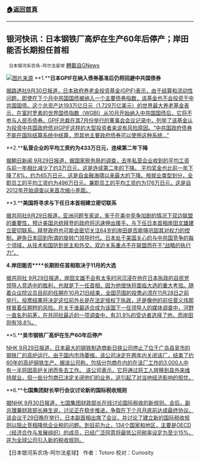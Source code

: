 ###  [:house:返回首頁](https://github.com/ourhimalayas/txt)
---


## 银河快讯：日本钢铁厂高炉在生产60年后停产；岸田能否长期担任首相
` 日本银河系农场-阿尔法星球` [轉載自GNews](https://gnews.org/zh-hans/1564208/)

![](https://assets.gnews.org/wp-content/uploads/2021/09/图片1-99.png)[图片来源](http://www.lpls.net/)
**1.****日本GPIF在纳入债券基准后仍将回避中共国债券**

[据路透社9月30日报道，日本政府养老金投资基金(GPIF)表示，由于结算和流动性问题，即使在下个月中共国国债被纳入一个主要债券指数，该基金也不会投资于中共国国债。这个总资产达193万亿日元（1.729万亿美元）的世界最大养老基金表示，在富时罗素的世界国债指数（WGBI）从10月开始纳入中共国国债后，它将不参与人民币债券。GPIF总裁在其7月份举行的董事会会议记录中，列举了该基金认为投资中共国政府债对GPIF这样的大型投资者来说有风险原因。“中共国政府债券不能在国际结算系统中结算，而其他主要政府债券可以使用这种系统…”](https://money.usnews.com/investing/news/articles/2021-09-29/japans-gpif-to-shun-chinese-govt-bonds-even-after-benchmark-inclusion)

**2.****私营企业的平均工资约为433万日元，连续第二年下降**

[据朝日新闻 9月29日报道，据国家税务局的调查，去年私营企业收到的平均工资与前一年相比减少了约3万日元，这是连续第二年的下降。 平均奖金也比前一年下降了8%，约为65万日元，这是自金融海啸以来最大的下降。按就业类型划分，全职员工的平均工资约为496万日元，兼职员工的平均工资约为176万日元，这是自2012年开始调查以来首次缩小差距。](https://news.yahoo.co.jp/articles/6c551ad86caf277d5933880a0eed073a05fb8789)

**3.****美国将寻求与下任日本首相建立密切联系**

[据共同社9月29日报道，亚洲问题专家说，鉴于在美中竞争加剧的情况下双边联盟的重要性，预计美国总统拜登的政府将迅速伸出援手，与下任日本首相岸田文雄建立密切联系。拜登政府也可能会密切关注64岁的岸田是否能够巩固其对权力的控制，避免日本回到所谓的旋转门领导时代。日本处于美国关心的与中共国竞争的每个领域，从技术和国防到民主和外交。双边关系重点不在联盟而在于“战略的执行力”。](https://english.kyodonews.net/news/2021/09/86b8e35246a9-us-to-seek-close-ties-with-next-japanese-pm-amid-china-rivalry.html)

**4.****岸田能****否****长期担任首相取决于11月的大选**

[据共同社 9月29日报道，岸田文雄不会有太多时间沉浸在他在日本执政的自民党领导人竞选中的胜利，也就是下一任首相，因为他很快将面临大选的重大考验。随着众议院议员目前的任期在10月21日结束，全国范围的投票必须在11月28日之前举行。投票结果将决定这位前外长是在法定授权下执政，还是像他的前任菅义伟那样冒着任期短的风险。在关于谁最适合成为该国下一任领导人的媒体调查中，河野一直名列前茅，在共同社最近的一项调查中，有31.9%的受访者选择了他，而岸田则有18.8%。](https://english.kyodonews.net/news/2021/09/662638b42893-focus-kishidas-longevity-as-pm-hinges-on-nov-general-election.html)

**5.****吴市钢铁厂高炉在生产60年后停产**

[NHK 9月29日报道，日本最大的钢铁制造商新日铁公司停止了位于广岛县吴市的钢铁厂的高炉运行。由于国内市场萎缩，该公司决定在两年内关闭该厂，结束了约60年的高炉钢铁生产。据该公司称，包括分包商在内的在该厂工作的3,000人中有一半将因高炉关闭而失去工作。 该公司表示，它将通过将工人转移到县外来维持就业，但一些分包商已决定关闭他们的业务，这引起了对当地经济影响的担忧。](https://www3.nhk.or.jp/news/html/20210929/k10013282021000.html?utm_int=all_side_ranking-social_001)

**6.****七国集团财长举行会议讨论新的国际税收规则**

[据NHK 9月30日报道，七国集团财政部长在线讨论国际税收的新规则。会后，副总理兼财政部长麻生说，讨论正在稳步推进，争取在下个月月底前达成最终协议。该会议于29日晚在举行，日本副首相出席了会议，并讨论了建立新的国际税收规则以阻止竞相降低企业税的问题。到目前为止，134个国家和地区，主要是OECD（经济合作与发展组织）的成员，已经广泛同意将最低公司税率设定为至少15%，并为全球公司引入新的税收规则。](https://www3.nhk.or.jp/news/html/20210930/k10013283331000.html??utm_int=news-new_contents_latest_002)

【日本银河系农场-阿尔法星球】
作者：Totoro
校对：Curiosity
